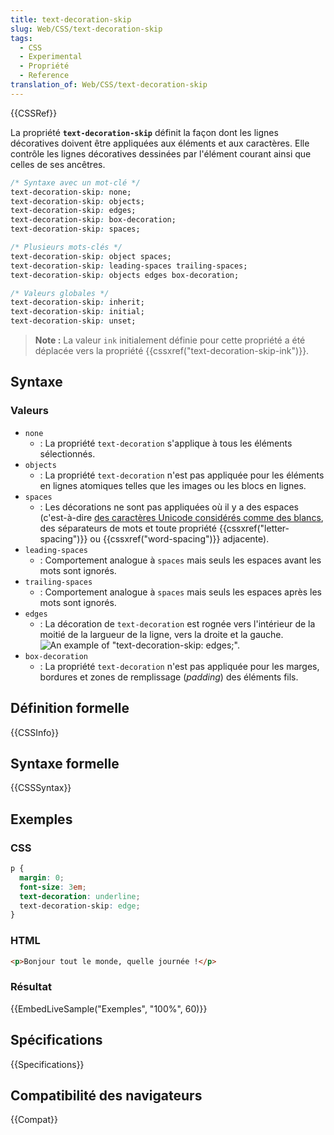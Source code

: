 ```yaml
---
title: text-decoration-skip
slug: Web/CSS/text-decoration-skip
tags:
  - CSS
  - Experimental
  - Propriété
  - Reference
translation_of: Web/CSS/text-decoration-skip
---
```


{{CSSRef}}

La propriété **`text-decoration-skip`** définit la façon dont les lignes décoratives doivent être appliquées aux éléments et aux caractères. Elle contrôle les lignes décoratives dessinées par l'élément courant ainsi que celles de ses ancêtres.

```css
/* Syntaxe avec un mot-clé */
text-decoration-skip: none;
text-decoration-skip: objects;
text-decoration-skip: edges;
text-decoration-skip: box-decoration;
text-decoration-skip: spaces;

/* Plusieurs mots-clés */
text-decoration-skip: object spaces;
text-decoration-skip: leading-spaces trailing-spaces;
text-decoration-skip: objects edges box-decoration;

/* Valeurs globales */
text-decoration-skip: inherit;
text-decoration-skip: initial;
text-decoration-skip: unset;
```

> **Note :** La valeur `ink` initialement définie pour cette propriété a été déplacée vers la propriété {{cssxref("text-decoration-skip-ink")}}.

## Syntaxe

### Valeurs

- `none`
  - : La propriété `text-decoration` s'applique à tous les éléments sélectionnés.
- `objects`
  - : La propriété `text-decoration` n'est pas appliquée pour les éléments en lignes atomiques telles que les images ou les blocs en lignes.
- `spaces`
  - : Les décorations ne sont pas appliquées où il y a des espaces (c'est-à-dire [des caractères Unicode considérés comme des blancs](https://www.unicode.org/reports/tr44/#White_Space), des séparateurs de mots et toute propriété {{cssxref("letter-spacing")}} ou {{cssxref("word-spacing")}} adjacente).
- `leading-spaces`
  - : Comportement analogue à `spaces` mais seuls les espaces avant les mots sont ignorés.
- `trailing-spaces`
  - : Comportement analogue à `spaces` mais seuls les espaces après les mots sont ignorés.
- `edges`
  - : La décoration de `text-decoration` est rognée vers l'intérieur de la moitié de la largueur de la ligne, vers la droite et la gauche. ![An example of "text-decoration-skip: edges;".](decoration-skip-edges.png)
- `box-decoration`
  - : La propriété `text-decoration` n'est pas appliquée pour les marges, bordures et zones de remplissage (_padding_) des éléments fils.

## Définition formelle

{{CSSInfo}}

## Syntaxe formelle

{{CSSSyntax}}

## Exemples

### CSS

```css
p {
  margin: 0;
  font-size: 3em;
  text-decoration: underline;
  text-decoration-skip: edge;
}
```

### HTML

```html
<p>Bonjour tout le monde, quelle journée !</p>
```

### Résultat

{{EmbedLiveSample("Exemples", "100%", 60)}}

## Spécifications

{{Specifications}}

## Compatibilité des navigateurs

{{Compat}}
